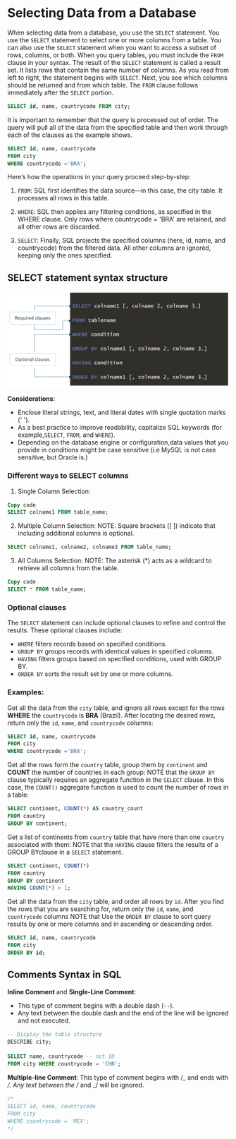 # Selecting Data from a Database

When selecting data from a database, you use the `SELECT` statement. You use the `SELECT` statement to select one or more columns from a table. You can also use the `SELECT` statement when you want to access a subset of rows, columns, or both. When you query tables, you must include the `FROM` clause in your syntax. The result of the `SELECT` statement is called a result set. It lists rows that contain the same number of columns. As you read from left to right, the statement begins with `SELECT`. Next, you see which columns should be returned and from which table. The `FROM` clause follows immediately after the `SELECT` portion.

```sql
SELECT id, name, countrycode FROM city;
```

It is important to remember that the query is processed out of order. The query will pull all of the data from the specified table and then work through each of the clauses as the example shows.

```sql
SELECT id, name, countrycode
FROM city
WHERE countrycode ='BRA';
```

Here’s how the operations in your query proceed step-by-step:

1.  `FROM`: SQL first identifies the data source—in this case, the city table. It processes all rows in this table.

2.  `WHERE`: SQL then applies any filtering conditions, as specified in the WHERE clause. Only rows where countrycode = 'BRA' are retained, and all other rows are discarded.

3.  `SELECT`: Finally, SQL projects the specified columns (here, id, name, and countrycode) from the filtered data. All other columns are ignored, keeping only the ones specified.

## SELECT statement syntax structure

![SELECT Syntax structure](./img/SELECT_structure.png)

**Considerations**:

-   Enclose literal strings, text, and literal dates with single quotation marks (' ').
-   As a best practice to improve readability, capitalize SQL keywords (for example,`SELECT`, `FROM`, and `WHERE`).
-   Depending on the database engine or configuration,data values that you provide in conditions might be case sensitive (i.e MySQL is not case sensitive, but Oracle is.)

### Different ways to SELECT columns

1. Single Column Selection:

```sql
Copy code
SELECT colname1 FROM table_name;
```

2. Multiple Column Selection:
   NOTE: Square brackets ([ ]) indicate that including additional columns is optional.

```sql
SELECT colname1, colname2, colname3 FROM table_name;
```

3. All Columns Selection:
   NOTE: The asterisk (\*) acts as a wildcard to retrieve all columns from the table.

```sql
Copy code
SELECT * FROM table_name;
```

### Optional clauses

The `SELECT` statement can include optional clauses to refine and control the results. These optional clauses include:

-   `WHERE` filters records based on specified conditions.
-   `GROUP BY` groups records with identical values in specified columns.
-   `HAVING` filters groups based on specified conditions, used with GROUP BY.
-   `ORDER BY` sorts the result set by one or more columns.

### Examples:

Get all the data from the `city` table, and ignore all rows except for the rows **WHERE** the `countrycode` is **BRA** (Brazil). After locating the desired rows, return only the `id`, `name`, and `countrycode` columns:

```sql
SELECT id, name, countrycode
FROM city
WHERE countrycode ='BRA';
```

Get all the rows form the `country` table, group them by `continent` and **COUNT** the number of countries in each group:
NOTE that the `GROUP BY` clause typically requires an aggregate function in the `SELECT` clause. In this case, the `COUNT()` aggregate function is used to count the number of rows in a table:

```sql
SELECT continent, COUNT(*) AS country_count
FROM country
GROUP BY continent;
```

Get a list of continents from `country` table that have more than one `country` associated with them:
NOTE that the `HAVING` clause filters the results of a GROUP BYclause in a `SELECT` statement.

```sql
SELECT continent, COUNT(*)
FROM country
GROUP BY continent
HAVING COUNT(*) > 1;
```

Get all the data from the `city` table, and order all rows by `id`. After you find the rows that you are searching for, return only the `id`, `name`, and `countrycode` columns
NOTE that Use the `ORDER BY` clause to sort query results by one or more columns and in ascending or descending order.

```sql
SELECT id, name, countrycode
FROM city
ORDER BY id;
```

## Comments Syntax in SQL

**Inline Comment** and **Single-Line Comment**:

-   This type of comment begins with a double dash (`--`).
-   Any text between the double dash and the end of the line will be ignored and not executed.

```sql
-- Display the table structure
DESCRIBE city;

SELECT name, countrycode -- not ID
FROM city WHERE countrycode = 'CHN';
```

**Multiple-line Comment**:
This type of comment begins with /_ and ends with _/.
Any text between the /_ and _/ will be ignored.

```sql
/*
SELECT id, name, countrycode
FROM city
WHERE countrycode = 'MEX';
*/
```
